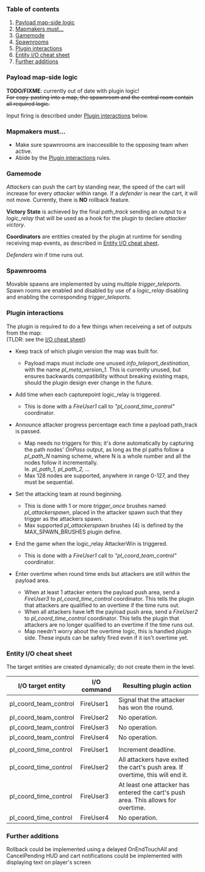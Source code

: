 ### Table of contents
1. [Payload map-side logic](#payload-map-side-logic)
2. [Mapmakers must...](#mapmakers-must)
3. [Gamemode](#gamemode)
4. [Spawnrooms](#spawnrooms)
5. [Plugin interactions](#plugin-interactions)
6. [Entity I/O cheat sheet](#entity-io-cheat-sheet)
7. [Further additions](#further-additions)

### Payload map-side logic

  <b>TODO/FIXME</b>: currently out of date with plugin logic!<br>
 <strike>For copy-pasting into a map, the spawnroom and the central room contain all required logic.</strike>
 
 Input firing is described under <a href="#plugin-interactions">Plugin interactions</a> below.

### Mapmakers must...
  * Make sure spawnrooms are inaccessible to the opposing team when active.
  * Abide by the <a href="#plugin-interactions">Plugin interactions</a> rules.

### Gamemode
 <i>Attackers</i> can push the cart by standing near, the speed of the cart will increase for every <i>attacker</i> within range.
 If a <i>defender</i> is near the cart, it will not move.
 Currently, there is **NO** rollback feature.

 <b>Victory State</b> is achieved by the final <i>path_track</i> sending an output to a <i>logic_relay</i> that will be used as a hook for the plugin to declare <i>attacker victory</i>.
 
 <b>Coordinators</b> are entities created by the plugin at runtime for sending receiving map events, as described in [Entity I/O cheat sheet](#entity-io-cheat-sheet).
 
 <i>Defenders</i> win if time runs out.

### Spawnrooms
  Movable spawns are implemented by using multiple <i>trigger_teleports</i>.
  Spawn rooms are enabled and disabled by use of a <i>logic_relay</i> disabling and enabling the corresponding <i>trigger_teleports</i>.

### Plugin interactions
 The plugin is required to do a few things when receiveing a set of outputs from the map:<br>
 (TLDR: see the [I/O cheat sheet](#entity-io-cheat-sheet))
 
 * Keep track of which plugin version the map was built for.
     * Payload maps must include one unused <i>info_teleport_destination</i>, with the name
       <i>pl_meta_version_1</i>. This is currently unused, but ensures backwards compatibility
       without breaking existing maps, should the plugin design ever change in the future.
 
 * Add time when each capturepoint logic_relay is triggered.
     * This is done with a <i>FireUser1</i> call to <i>"pl_coord_time_control"</i> coordinator.
 
 * Announce attacker progress percentage each time a payload path_track is passed.
     * Map needs no triggers for this; it's done automatically by capturing the path nodes'
       <i>OnPass</i> output, as long as the pl paths follow a <i>pl_path_N</i> naming scheme,
       where N is a whole number and all the nodes follow it incrementally.<br>
       Ie. <i>pl_path_1, pl_path_2, ...</i>
     * Max 128 nodes are supported, anywhere in range 0-127, and they must be
       sequential.
       
 * Set the attacking team at round beginning.
     * This is done with 1 or more <i>trigger_once</i> brushes named <i>pl_attackerspawn</i>,
       placed in the attacker spawn such that they trigger as the attackers spawn.
     * Max supported <i>pl_attackerspawn</i> brushes (4) is defined by the MAX_SPAWN_BRUSHES plugin define.
 
 * End the game when the logic_relay AttackerWin is triggered.
     * This is done with a <i>FireUser1</i> call to <i>"pl_coord_team_control"</i> coordinator.
 
 * Enter overtime when round time ends but attackers are still within the payload area.
     * When at least 1 attacker enters the payload push area, send a <i>FireUser3</i> to
       <i>pl_coord_time_control</i> coordinator. This tells the plugin that attackers
       are qualified to an overtime if the time runs out.
     * When all attackers have left the payload push area, send a <i>FireUser2</i> to
       <i>pl_coord_time_control</i> coordinator. This tells the plugin that attackers
       are no longer qualified to an overtime if the time runs out.
     * Map needn't worry about the overtime logic, this is handled plugin side.
       These inputs can be safely fired even if it isn't overtime yet.

 <!-- TODO: move this to trello or issue tracker?
 Some additional features that would be a bonus would be things like a modified HUD, but I don't know if a plugin can do that.
 Alternatively we just use a text entity to say the current status of the cart at the bottom of the screen.-->

### Entity I/O cheat sheet
The target entities are created dynamically; do not create them in the level.

| I/O target entity | I/O command | Resulting plugin action |
|---|---|---|
| pl_coord_team_control | FireUser1 | Signal that the attacker has won the round. |
| pl_coord_team_control | FireUser2 | No operation. |
| pl_coord_team_control | FireUser3 | No operation. |
| pl_coord_team_control | FireUser4 | No operation. |
| | | |
| pl_coord_time_control | FireUser1 | Increment deadline. |
| pl_coord_time_control | FireUser2 | All attackers have exited the cart's push area. If overtime, this will end it. |
| pl_coord_time_control | FireUser3 | At least one attacker has entered the cart's push area. This allows for overtime. |
| pl_coord_time_control | FireUser4 | No operation. |

<!-- TODO: move this to trello or issue tracker? -->
### Further additions
 Rollback could be implemented using a delayed OnEndTouchAll and CancelPending
 HUD and cart notifications could be implemented with displaying text on player's screen
